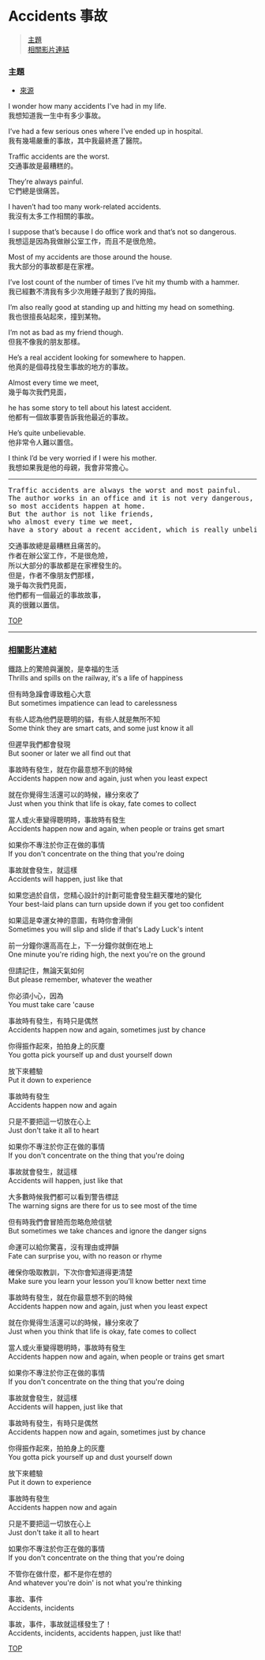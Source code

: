 # Accidents  事故

> [主題](#主題)  
> [相關影片連結](#相關影片連結)    

### 主題

- [來源](https://listenaminute.com/a/accidents.html)

I wonder how many accidents I’ve had in my life.                            
我想知道我一生中有多少事故。

I’ve had a few serious ones where I’ve ended up in hospital.                
我有幾場嚴重的事故，其中我最終進了醫院。

Traffic accidents are the worst.                                            
交通事故是最糟糕的。

They’re always painful.                                                     
它們總是很痛苦。

I haven’t had too many work-related accidents.                              
我沒有太多工作相關的事故。

I suppose that’s because I do office work and that’s not so dangerous.      
我想這是因為我做辦公室工作，而且不是很危險。

Most of my accidents are those around the house.                            
我大部分的事故都是在家裡。

I’ve lost count of the number of times I’ve hit my thumb with a hammer.     
我已經數不清我有多少次用錘子敲到了我的拇指。

I’m also really good at standing up and hitting my head on something.       
我也很擅長站起來，撞到某物。

I’m not as bad as my friend though.                                         
但我不像我的朋友那樣。

He’s a real accident looking for somewhere to happen.                       
他真的是個尋找發生事故的地方的事故。

Almost every time we meet,                                                  
幾乎每次我們見面，  

he has some story to tell about his latest accident.                        
他都有一個故事要告訴我他最近的事故。

He’s quite unbelievable.                                                    
他非常令人難以置信。

I think I’d be very worried if I were his mother.                           
我想如果我是他的母親，我會非常擔心。

---
<pre>
Traffic accidents are always the worst and most painful. 
The author works in an office and it is not very dangerous, 
so most accidents happen at home. 
But the author is not like friends,
who almost every time we meet, 
have a story about a recent accident, which is really unbelievable. </pre>
<pre>
交通事故總是最糟糕且痛苦的。
作者在辦公室工作，不是很危險，
所以大部分的事故都是在家裡發生的。
但是，作者不像朋友們那樣，
幾乎每次我們見面，
他們都有一個最近的事故故事，
真的很難以置信。
</pre>

[TOP](#accidents--事故)

---

### [**相關影片連結**](https://youtu.be/iLwVVEHb5HI)

鐵路上的驚險與灑脫，是幸福的生活  
Thrills and spills on the railway, it's a life of happiness

但有時急躁會導致粗心大意  
But sometimes impatience can lead to carelessness

有些人認為他們是聰明的貓，有些人就是無所不知  
Some think they are smart cats, and some just know it all

但遲早我們都會發現  
But sooner or later we all find out that

事故時有發生，就在你最意想不到的時候  
Accidents happen now and again, just when you least expect

就在你覺得生活還可以的時候，緣分來收了  
Just when you think that life is okay, fate comes to collect

當人或火車變得聰明時，事故時有發生  
Accidents happen now and again, when people or trains get smart

如果你不專注於你正在做的事情  
If you don't concentrate on the thing that you're doing

事故就會發生，就這樣  
Accidents will happen, just like that

如果您過於自信，您精心設計的計劃可能會發生翻天覆地的變化  
Your best-laid plans can turn upside down if you get too confident

如果這是幸運女神的意圖，有時你會滑倒  
Sometimes you will slip and slide if that's Lady Luck's intent

前一分鐘你還高高在上，下一分鐘你就倒在地上  
One minute you're riding high, the next you're on the ground

但請記住，無論天氣如何  
But please remember, whatever the weather

你必須小心，因為  
You must take care 'cause

事故時有發生，有時只是偶然  
Accidents happen now and again, sometimes just by chance

你得振作起來，拍拍身上的灰塵  
You gotta pick yourself up and dust yourself down

放下來體驗  
Put it down to experience

事故時有發生  
Accidents happen now and again

只是不要把這一切放在心上  
Just don't take it all to heart

如果你不專注於你正在做的事情  
If you don't concentrate on the thing that you're doing

事故就會發生，就這樣  
Accidents will happen, just like that

大多數時候我們都可以看到警告標誌  
The warning signs are there for us to see most of the time

但有時我們會冒險而忽略危險信號  
But sometimes we take chances and ignore the danger signs

命運可以給你驚喜，沒有理由或押韻  
Fate can surprise you, with no reason or rhyme

確保你吸取教訓，下次你會知道得更清楚  
Make sure you learn your lesson you'll know better next time

事故時有發生，就在你最意想不到的時候  
Accidents happen now and again, just when you least expect

就在你覺得生活還可以的時候，緣分來收了  
Just when you think that life is okay, fate comes to collect

當人或火車變得聰明時，事故時有發生  
Accidents happen now and again, when people or trains get smart

如果你不專注於你正在做的事情  
If you don't concentrate on the thing that you're doing

事故就會發生，就這樣  
Accidents will happen, just like that

事故時有發生，有時只是偶然  
Accidents happen now and again, sometimes just by chance

你得振作起來，拍拍身上的灰塵  
You gotta pick yourself up and dust yourself down

放下來體驗  
Put it down to experience

事故時有發生  
Accidents happen now and again

只是不要把這一切放在心上  
Just don't take it all to heart

如果你不專注於你正在做的事情  
If you don't concentrate on the thing that you're doing

不管你在做什麼，都不是你在想的  
And whatever you're doin' is not what you're thinking

事故、事件  
Accidents, incidents

事故，事件，事故就這樣發生了！  
Accidents, incidents, accidents happen, just like that!

[TOP](#accidents--事故)
